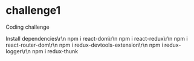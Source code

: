 # challenge1
Coding challenge

Install dependencies\r\n
npm i react-dom\r\n
npm i react-redux\r\n
npm i react-router-dom\r\n
npm i redux-devtools-extension\r\n
npm i redux-logger\r\n
npm i redux-thunk
